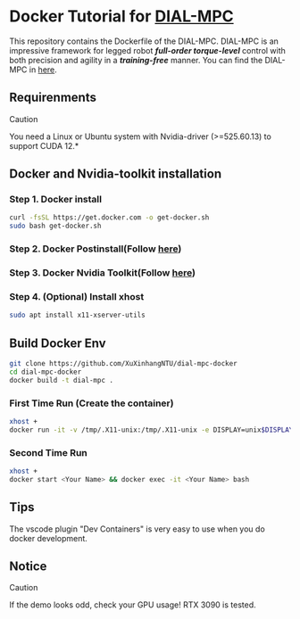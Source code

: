 # Docker Tutorial for [DIAL-MPC](https://github.com/LeCAR-Lab/dial-mpc)

This repository contains the Dockerfile of the DIAL-MPC.
DIAL-MPC is an impressive framework for legged robot ***full-order torque-level*** control with both precision and agility in a ***training-free*** manner.
You can find the DIAL-MPC in [here](https://github.com/LeCAR-Lab/dial-mpc).

## Requirenments
> [!CAUTION]
> You need a Linux or Ubuntu system with Nvidia-driver (>=525.60.13) to support CUDA 12.*

## Docker and Nvidia-toolkit installation
### Step 1. Docker install
``` bash
curl -fsSL https://get.docker.com -o get-docker.sh
sudo bash get-docker.sh
``` 
### Step 2. Docker Postinstall(Follow [here](https://docs.docker.com/engine/install/linux-postinstall/))
### Step 3. Docker Nvidia Toolkit(Follow [here](https://docs.nvidia.com/datacenter/cloud-native/container-toolkit/latest/install-guide.html))

### Step 4. (Optional) Install xhost
``` bash
sudo apt install x11-xserver-utils
```
## Build Docker Env
``` bash
git clone https://github.com/XuXinhangNTU/dial-mpc-docker
cd dial-mpc-docker
docker build -t dial-mpc .
```
### First Time Run (Create the container)
```bash
xhost +
docker run -it -v /tmp/.X11-unix:/tmp/.X11-unix -e DISPLAY=unix$DISPLAY --gpus all --name <Your Name> dial-mpc
```
### Second Time Run
```bash
xhost +
docker start <Your Name> && docker exec -it <Your Name> bash
```
## Tips
The vscode plugin "Dev Containers" is very easy to use when you do docker development.

## Notice
> [!CAUTION]
> If the demo looks odd, check your GPU usage! RTX 3090 is tested.
